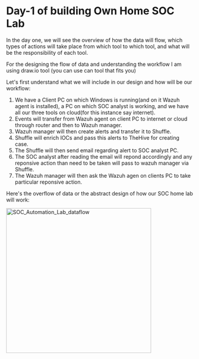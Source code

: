 # Day-1 of building Own Home SOC Lab
In the day one, we will see the overview of how the data will flow, 
which types of actions will take place from which tool to which tool,
and what will be the responsibility of each tool.

For the designing the flow of data and understanding the workflow I am using draw.io tool (you can use can tool that fits you)

Let's first understand what we will include in our design and how will be our workflow:<br/>
1) We have a Client PC on which Windows is running(and on it Wazuh agent is installed), a PC on which SOC analyst is working, and we have all our three tools on cloud(for this instance say internet).<br/>
2) Events will transfer from Wazuh agent on client PC to internet or cloud through router and then to Wazuh manager.<br/>
3) Wazuh manager will then create alerts and transfer it to Shuffle.<br/>
4) Shuffle will enrich IOCs and pass this alerts to TheHive for creating case.<br/>
5) The Shuffle will then send email regarding alert to SOC analyst PC.<br/>
6) The SOC analyst after reading the email will repond accordingly and any reponsive action than need to be taken will pass to wazuh manager via Shuffle.<br/>
7) The Wazuh manager will then ask the Wazuh agen on clients PC to take particular reponsive action.<br/>

Here's the overflow of data or the  abstract design of how our SOC home lab will work:

<img width="390" alt="SOC_Automation_Lab_dataflow" src="https://github.com/Kathan0920/SOC_Automation_Lab/assets/118013800/81eefc11-da41-42ce-bb5d-8cb8d9d88d6f">
